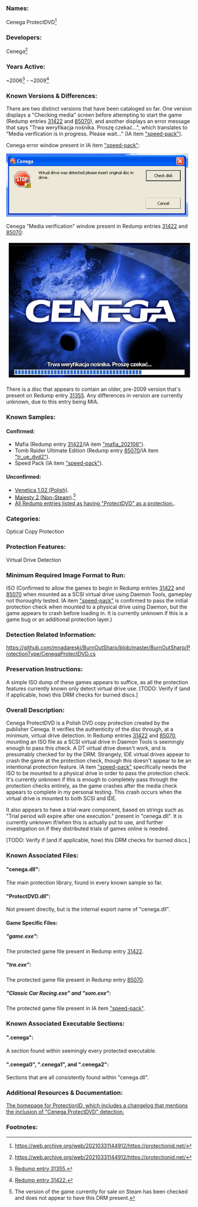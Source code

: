 ### Names:

Cenega ProtectDVD[^1]

### Developers:

Cenega[^1]

### Years Active: 

~2006[^2] - ~2009[^3]

### Known Versions & Differences: 

There are two distinct versions that have been cataloged so far. One version displays a "Checking media" screen before attempting to start the game (Redump entries [31422](http://redump.org/disc/31422) and [85070](http://redump.org/disc/85070/)), and another displays an error message that says "Trwa weryfikacja nośnika. Proszę czekać…", which translates to "Media verification is in progress. Please wait…" (IA item ["speed-pack"](https://archive.org/details/speed-pack)).

Cenega error window present in IA item ["speed-pack"](https://archive.org/details/speed-pack):

!["Cenega" - "Virtual drive was detected please insert original disc in drive." - "Check disk" - "Cancel"](./Cenega_ProtectDVD_Error_Message.png "Cenega error window.")

Cenega "Media verification" window present in Redump entries [31422](http://redump.org/disc/31422) and [85070](http://redump.org/disc/85070/):

!["Cenega" - "Trwa weryfikacja nośnika. Proszę czekać…".](./Cenega_ProtectDVD_Media_Verification.png "Cenega 'Media Verification' Window")

There is a disc that appears to contain an older, pre-2009 version that's present on Redump entry [31355](http://redump.org/disc/31355). Any differences in version are currently unknown, due to this entry being MIA.

### Known Samples: 

#### Confirmed: 

* Mafia (Redump entry [31422](http://redump.org/disc/31422)/IA item ["mafia_202106"](https://archive.org/details/mafia_202106)).
* Tomb Raider Ultimate Edition (Redump entry [85070](http://redump.org/disc/85070/)/IA item ["tr_ue_dvd2"](https://archive.org/details/tr_ue_dvd2)).
* Speed Pack (IA item ["speed-pack"](https://archive.org/details/speed-pack)).

#### Unconfirmed:

* [Venetica 1.02 (Polish)](https://fileforums.com/showthread.php?t=87754).
* [Majesty 2 (Non-Steam)](https://www.shouldiremoveit.com/Majesty-2-41020-program.aspx).[^4]
* [All Redump entries listed as having "ProtectDVD" as a protection.](http://redump.org/discs/quicksearch/protectdvd/protection/only).

### Categories: 

Optical Copy Protection

### Protection Features:

Virtual Drive Detection

### Minimum Required Image Format to Run:

ISO (Confirmed to allow the games to begin in Redump entries [31422](http://redump.org/disc/31422) and [85070](http://redump.org/disc/85070/) when mounted as a SCSI virtual drive using Daemon Tools, gameplay not thoroughly tested. IA item ["speed-pack"](https://archive.org/details/speed-pack) is confirmed to pass the initial protection check when mounted to a physical drive using Daemon, but the game appears to crash before loading in. It is currently unknown if this is a game bug or an additional protection layer.)

### Detection Related Information:

https://github.com/mnadareski/BurnOutSharp/blob/master/BurnOutSharp/ProtectionType/CenegaProtectDVD.cs

### Preservation Instructions:

A simple ISO dump of these games appears to suffice, as all the protection features currently known only detect virtual drive use. [TODO: Verify if (and if applicable, how) this DRM checks for burned discs.]

### Overall Description:

Cenega ProtectDVD is a Polish DVD copy protection created by the publisher Cenega. It verifies the authenticity of the disc through, at a minimum, virtual drive detection. In Redump entries [31422](http://redump.org/disc/31422) and [85070](http://redump.org/disc/85070/), mounting an ISO file as a SCSI virtual drive in Daemon Tools is seemingly enough to pass this check. A DT virtual drive doesn't work, and is presumably checked for by the DRM. Strangely, IDE virtual drives appear to crash the game at the protection check, though this doesn't appear to be an intentional protection feature. IA item ["speed-pack"](https://archive.org/details/speed-pack) specifically needs the ISO to be mounted to a physical drive in order to pass the protection check. It's currently unknown if this is enough to completely pass through the protection checks entirely, as the game crashes after the media check appears to complete in my personal testing. This crash occurs when the virtual drive is mounted to both SCSI and IDE.

It also appears to have a trial-ware component, based on strings such as "Trial period will expire after one execution." present in "cenega.dll". It is currently unknown if/when this is actually put to use, and further investigation on if they distributed trials of games online is needed.

[TODO: Verify if (and if applicable, how) this DRM checks for burned discs.]

### Known Associated Files:

#### "cenega.dll": 
The main protection library, found in every known sample so far.

#### "ProtectDVD.dll":
Not present directly, but is the internal export name of "cenega.dll".

#### Game Specific Files:

##### "game.exe":
The protected game file present in Redump entry [31422](http://redump.org/disc/31422).

##### "tra.exe":
The protected game file present in Redump entry [85070](http://redump.org/disc/85070).

#####  "Classic Car Racing.exe" and "som.exe":
The protected game file present in IA item ["speed-pack"](https://archive.org/details/speed-pack).

### Known Associated Executable Sections:

#### ".cenega":
A section found within seemingly every protected executable.

#### ".cenega0", ".cenega1", and ".cenega2":
Sections that are all consistently found within "cenega.dll".

### Additional Resources & Documentation:
[The homepage for ProtectionID, which includes a changelog that mentions the inclusion of "Cenega ProtectDVD" detection.](http://www.gameburnworld.com/cdridentifyingtools.shtml)

### Footnotes:
[^1]: https://web.archive.org/web/20210331144912/https://protectionid.net/
[^2]: [Redump entry 31355.](http://redump.org/disc/31355)
[^3]: [Redump entry 31422.](http://redump.org/disc/31422)
[^4]: The version of the game currently for sale on Steam has been checked and does not appear to have this DRM present.
